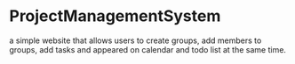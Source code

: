 # ProjectManagementSystem
a simple website that allows users to create groups, add members to groups, add tasks and appeared on calendar and todo list at the same time.
